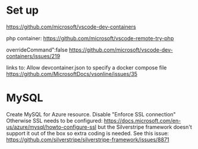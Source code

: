 # Set up
https://github.com/microsoft/vscode-dev-containers

php container:
https://github.com/microsoft/vscode-remote-try-php

overrideCommand":false 
https://github.com/microsoft/vscode-dev-containers/issues/219

links to:
Allow devcontainer.json to specify a docker compose file
https://github.com/MicrosoftDocs/vsonline/issues/35

# MySQL
Create MySQL for Azure resource.
Disable "Enforce SSL connection"
Otherwise SSL needs to be configured:
https://docs.microsoft.com/en-us/azure/mysql/howto-configure-ssl
but the Silverstripe framework doesn't support it out of the box so extra coding is needed.
See this issue: 
https://github.com/silverstripe/silverstripe-framework/issues/8871

